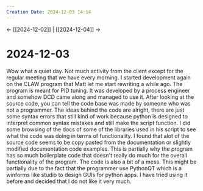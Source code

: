 ```yaml
---
Creation Date: 2024-12-03 14:14
---
```


<- [[2024-12-02]] | [[2024-12-04]]  ->

# 2024-12-03
Wow what a quiet day. Not much activity from the client except for the regular meeting that we have every morning. I started development again on the CLAW program that Matt let me start rewriting a while ago. The program is meant for PID tuning. It was developed by a process engineer and somehow DCD came along and managed to use it. After looking at the source code, you can tell the code base was made by someone who was not a programmer. The ideas behind the code are alright, there are just some syntax errors that still kind of work because python is designed to interpret common syntax mistakes and still make the script function. I did some browsing of the docs of some of the libraries used in his script to see what the code was doing in terms of functionality. I found that alot of the source code seems to be copy pasted from the documentation or slightly modified documentation code examples. This is partially why the program has so much boilerplate code that doesn't really do much for the overall functionality of the program. The code is also a bit of a mess. This might be partially due to the fact that the programmer use PythonQT which is a winforms like studio to design GUIs for python apps. I have tried using it before and decided that I do not like it very much. 